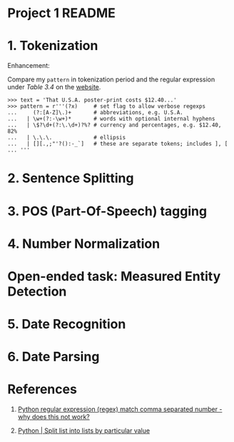 # Project 1 README

# 1. Tokenization

Enhancement:

Compare my `pattern` in tokenization period and the regular expression under *Table 3.4*
on the [website](http://www.nltk.org/book/ch03.html#tab-re-symbols).

```text
>>> text = 'That U.S.A. poster-print costs $12.40...'
>>> pattern = r'''(?x)     # set flag to allow verbose regexps
...     (?:[A-Z]\.)+       # abbreviations, e.g. U.S.A.
...   | \w+(?:-\w+)*       # words with optional internal hyphens
...   | \$?\d+(?:\.\d+)?%? # currency and percentages, e.g. $12.40, 82%
...   | \.\.\.             # ellipsis
...   | [][.,;"'?():-_`]   # these are separate tokens; includes ], [
... '''
```



# 2. Sentence Splitting

# 3. POS (Part-Of-Speech) tagging

# 4. Number Normalization

# Open-ended task: Measured Entity Detection

# 5. Date Recognition

# 6. Date Parsing


# References

1. [Python regular expression (regex) match comma separated number - why does this not work?](https://stackoverflow.com/questions/16321007/python-regular-expression-regex-match-comma-separated-number-why-does-this-n)

2. [Python | Split list into lists by particular value](https://www.geeksforgeeks.org/python-split-list-into-lists-by-particular-value/)
